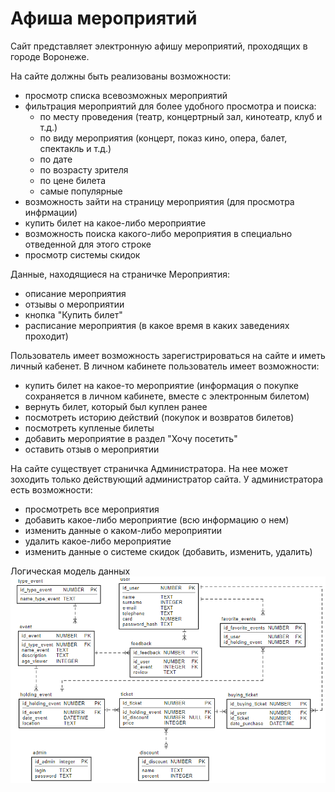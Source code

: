 # Афиша мероприятий
Сайт представляет электронную афишу мероприятий, проходящих в городе Воронеже.

На сайте должны быть реализованы возможности:
- просмотр списка всевозможных мероприятий
- фильтрация мероприятий для более удобного просмотра и поиска:
    - по месту проведения (театр, концертрный зал, кинотеатр, клуб и т.д.)
    - по виду мероприятия (концерт, показ кино, опера, балет, спектакль и т.д.)
    - по дате
    - по возрасту зрителя
    - по цене билета
    - самые популярные
- возможность зайти на страницу мероприятия (для просмотра инфрмации)
- купить билет на какое-либо мероприятие
- возможность поиска какого-либо мероприятия в специально отведенной для этого строке
- просмотр системы скидок

Данные, находящиеся на страничке Мероприятия:
- описание мероприятия
- отзывы о мероприятии
- кнопка "Купить билет"
- расписание мероприятия (в какое время в каких заведениях проходит)

Пользователь имеет возможность зарегистрироваться на сайте и иметь личный кабенет. 
В личном кабинете пользователь имеет возможности:
- купить билет на какое-то мероприятие (информация о покупке сохраняется в личном кабинете, вместе с электронным билетом)
- вернуть билет, который был куплен ранее
- посмотреть историю действий (покупок и возвратов билетов)
- посмотреть купленые билеты
- добавить мероприятие в раздел "Хочу посетить"
- оставить отзыв о мероприятии

На сайте существует страничка Администратора. На нее может зоходить только действующий администратор сайта. 
У администратора есть возможности:
- просмотреть все мероприятия
- добавить какое-либо мероприятие (всю информацию о нем)
- изменить данные о каком-либо мероприятии
- удалить какое-либо мероприятие
- изменить данные о системе скидок (добавить, изменить, удалить)


Логическая модель данных
![logical model](https://github.com/KrRita/EventsPoster/blob/master/events_poster.png)
